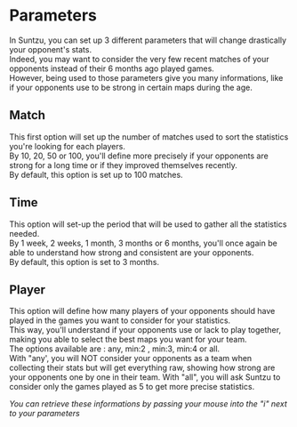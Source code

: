 # Parameters

In Suntzu, you can set up 3 different parameters that will change drastically your opponent's stats.  
Indeed, you may want to consider the very few recent matches of your opponents instead of their 6 months ago played games.  
However, being used to those parameters give you many informations, like if your opponents use to be strong in certain maps during the age.

## Match

This first option will set up the number of matches used to sort the statistics you're looking for each players.  
By 10, 20, 50 or 100, you'll define more precisely if your opponents are strong for a long time or if they improved themselves recently.  
By default, this option is set up to 100 matches.

## Time

This option will set-up the period that will be used to gather all the statistics needed.  
By 1 week, 2 weeks, 1 month, 3 months or 6 months, you'll once again be able to understand how strong and consistent are your opponents.  
By default, this option is set to 3 months.

## Player

This option will define how many players of your opponents should have played in the games you want to consider for your statistics.  
This way, you'll understand if your opponents use or lack to play together, making you able to select the best maps you want for your team.  
The options available are : any, min:2 , min:3, min:4 or all.  
With "any', you will NOT consider your opponents as a team when collecting their stats but will get everything raw, showing how strong are your opponents one by one in their team.
With "all", you will ask Suntzu to consider only the games played as 5 to get more precise statistics.  
  
*You can retrieve these informations by passing your mouse into the "i" next to your parameters*
